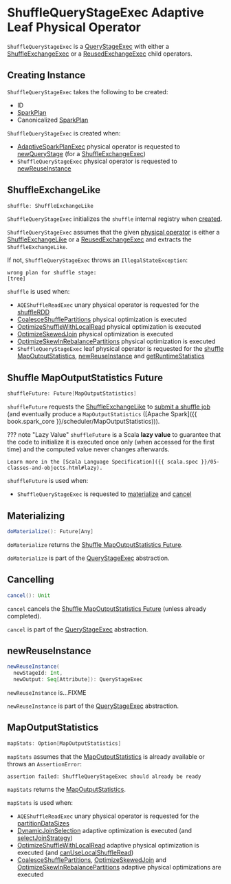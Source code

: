 # ShuffleQueryStageExec Adaptive Leaf Physical Operator

`ShuffleQueryStageExec` is a [QueryStageExec](QueryStageExec.md) with either a [ShuffleExchangeExec](ShuffleExchangeExec.md) or a [ReusedExchangeExec](ReusedExchangeExec.md) child operators.

## Creating Instance

`ShuffleQueryStageExec` takes the following to be created:

* <span id="id"> ID
* <span id="plan"> [SparkPlan](SparkPlan.md)
* <span id="_canonicalized"> Canonicalized [SparkPlan](SparkPlan.md)

`ShuffleQueryStageExec` is created when:

* [AdaptiveSparkPlanExec](AdaptiveSparkPlanExec.md) physical operator is requested to [newQueryStage](AdaptiveSparkPlanExec.md#newQueryStage) (for a [ShuffleExchangeExec](ShuffleExchangeExec.md))
* `ShuffleQueryStageExec` physical operator is requested to [newReuseInstance](#newReuseInstance)

## <span id="shuffle"> ShuffleExchangeLike

```scala
shuffle: ShuffleExchangeLike
```

`ShuffleQueryStageExec` initializes the `shuffle` internal registry when [created](#creating-instance).

`ShuffleQueryStageExec` assumes that the given [physical operator](#plan) is either a [ShuffleExchangeLike](ShuffleExchangeLike.md) or a [ReusedExchangeExec](ReusedExchangeExec.md) and extracts the `ShuffleExchangeLike`.

If not, `ShuffleQueryStageExec` throws an `IllegalStateException`:

```text
wrong plan for shuffle stage:
[tree]
```

`shuffle` is used when:

* `AQEShuffleReadExec` unary physical operator is requested for the [shuffleRDD](AQEShuffleReadExec.md#shuffleRDD)
* [CoalesceShufflePartitions](../physical-optimizations/CoalesceShufflePartitions.md) physical optimization is executed
* [OptimizeShuffleWithLocalRead](../physical-optimizations/OptimizeShuffleWithLocalRead.md) physical optimization is executed
* [OptimizeSkewedJoin](../physical-optimizations/OptimizeSkewedJoin.md) physical optimization is executed
* [OptimizeSkewInRebalancePartitions](../physical-optimizations/OptimizeSkewInRebalancePartitions.md) physical optimization is executed
* `ShuffleQueryStageExec` leaf physical operator is requested for the [shuffle MapOutputStatistics](#shuffleFuture), [newReuseInstance](#newReuseInstance) and [getRuntimeStatistics](#getRuntimeStatistics)

## <span id="shuffleFuture"> Shuffle MapOutputStatistics Future

```scala
shuffleFuture: Future[MapOutputStatistics]
```

`shuffleFuture` requests the [ShuffleExchangeLike](#shuffle) to [submit a shuffle job](ShuffleExchangeLike.md#submitShuffleJob) (and eventually produce a `MapOutputStatistics` ([Apache Spark]({{ book.spark_core }}/scheduler/MapOutputStatistics))).

??? note "Lazy Value"
    `shuffleFuture` is a Scala **lazy value** to guarantee that the code to initialize it is executed once only (when accessed for the first time) and the computed value never changes afterwards.

    Learn more in the [Scala Language Specification]({{ scala.spec }}/05-classes-and-objects.html#lazy).

`shuffleFuture` is used when:

* `ShuffleQueryStageExec` is requested to [materialize](#doMaterialize) and [cancel](#cancel)

## <span id="doMaterialize"> Materializing

```scala
doMaterialize(): Future[Any]
```

`doMaterialize` returns the [Shuffle MapOutputStatistics Future](#shuffleFuture).

`doMaterialize` is part of the [QueryStageExec](QueryStageExec.md#doMaterialize) abstraction.

## <span id="cancel"> Cancelling

```scala
cancel(): Unit
```

`cancel` cancels the [Shuffle MapOutputStatistics Future](#shuffleFuture) (unless already completed).

`cancel` is part of the [QueryStageExec](QueryStageExec.md#cancel) abstraction.

## <span id="newReuseInstance"> newReuseInstance

```scala
newReuseInstance(
  newStageId: Int,
  newOutput: Seq[Attribute]): QueryStageExec
```

`newReuseInstance` is...FIXME

`newReuseInstance` is part of the [QueryStageExec](QueryStageExec.md#newReuseInstance) abstraction.

## <span id="mapStats"> MapOutputStatistics

```scala
mapStats: Option[MapOutputStatistics]
```

`mapStats` assumes that the [MapOutputStatistics](QueryStageExec.md#resultOption) is already available or throws an `AssertionError`:

```text
assertion failed: ShuffleQueryStageExec should already be ready
```

`mapStats` returns the [MapOutputStatistics](QueryStageExec.md#resultOption).

`mapStats` is used when:

* `AQEShuffleReadExec` unary physical operator is requested for the [partitionDataSizes](AQEShuffleReadExec.md#partitionDataSizes)
* [DynamicJoinSelection](../logical-optimizations/DynamicJoinSelection.md) adaptive optimization is executed (and [selectJoinStrategy](../logical-optimizations/DynamicJoinSelection.md#selectJoinStrategy))
* [OptimizeShuffleWithLocalRead](../physical-optimizations/OptimizeShuffleWithLocalRead.md) adaptive physical optimization is executed (and [canUseLocalShuffleRead](../physical-optimizations/OptimizeShuffleWithLocalRead.md#canUseLocalShuffleRead))
* [CoalesceShufflePartitions](../physical-optimizations/CoalesceShufflePartitions.md), [OptimizeSkewedJoin](../physical-optimizations/OptimizeSkewedJoin.md) and [OptimizeSkewInRebalancePartitions](../physical-optimizations/OptimizeSkewInRebalancePartitions.md) adaptive physical optimizations are executed

